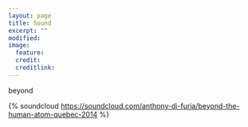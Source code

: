 ```yaml
---
layout: page
title: Sound
excerpt: ""
modified: 
image:
  feature: 
  credit: 
  creditlink: 
---
```


beyond


{% soundcloud https://soundcloud.com/anthony-di-furia/beyond-the-human-atom-quebec-2014 %}

